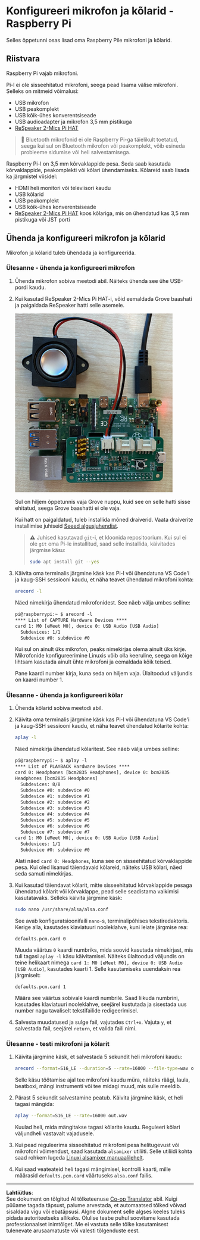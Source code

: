 <!--
CO_OP_TRANSLATOR_METADATA:
{
  "original_hash": "7e45d884493c5222348b43fbc4481b6a",
  "translation_date": "2025-10-11T12:22:52+00:00",
  "source_file": "6-consumer/lessons/1-speech-recognition/pi-microphone.md",
  "language_code": "et"
}
-->
# Konfigureeri mikrofon ja kõlarid - Raspberry Pi

Selles õppetunni osas lisad oma Raspberry Pile mikrofoni ja kõlarid.

## Riistvara

Raspberry Pi vajab mikrofoni.

Pi-l ei ole sisseehitatud mikrofoni, seega pead lisama välise mikrofoni. Selleks on mitmeid võimalusi:

* USB mikrofon
* USB peakomplekt
* USB kõik-ühes konverentsiseade
* USB audioadapter ja mikrofon 3,5 mm pistikuga
* [ReSpeaker 2-Mics Pi HAT](https://www.seeedstudio.com/ReSpeaker-2-Mics-Pi-HAT.html)

> 💁 Bluetooth mikrofonid ei ole Raspberry Pi-ga täielikult toetatud, seega kui sul on Bluetooth mikrofon või peakomplekt, võib esineda probleeme sidumise või heli salvestamisega.

Raspberry Pi-l on 3,5 mm kõrvaklappide pesa. Seda saab kasutada kõrvaklappide, peakomplekti või kõlari ühendamiseks. Kõlareid saab lisada ka järgmistel viisidel:

* HDMI heli monitori või televiisori kaudu
* USB kõlarid
* USB peakomplekt
* USB kõik-ühes konverentsiseade
* [ReSpeaker 2-Mics Pi HAT](https://www.seeedstudio.com/ReSpeaker-2-Mics-Pi-HAT.html) koos kõlariga, mis on ühendatud kas 3,5 mm pistikuga või JST porti

## Ühenda ja konfigureeri mikrofon ja kõlarid

Mikrofon ja kõlarid tuleb ühendada ja konfigureerida.

### Ülesanne - ühenda ja konfigureeri mikrofon

1. Ühenda mikrofon sobiva meetodi abil. Näiteks ühenda see ühe USB-pordi kaudu.

1. Kui kasutad ReSpeaker 2-Mics Pi HAT-i, võid eemaldada Grove baashati ja paigaldada ReSpeaker hatti selle asemele.

    ![Raspberry Pi koos ReSpeaker hatiga](../../../../../translated_images/pi-respeaker-hat.f00fabe7dd039a93e2e0aa0fc946c9af0c6a9eb17c32fa1ca097fb4e384f69f0.et.png)

    Sul on hiljem õppetunnis vaja Grove nuppu, kuid see on selle hatti sisse ehitatud, seega Grove baashatti ei ole vaja.

    Kui hatt on paigaldatud, tuleb installida mõned draiverid. Vaata draiverite installimise juhiseid [Seeed algusjuhendist](https://wiki.seeedstudio.com/ReSpeaker_2_Mics_Pi_HAT_Raspberry/#getting-started).

    > ⚠️ Juhised kasutavad `git`-i, et kloonida repositoorium. Kui sul ei ole `git` oma Pi-le installitud, saad selle installida, käivitades järgmise käsu:
    >
    > ```sh
    > sudo apt install git --yes
    > ```

1. Käivita oma terminalis järgmine käsk kas Pi-l või ühendatuna VS Code'i ja kaug-SSH sessiooni kaudu, et näha teavet ühendatud mikrofoni kohta:

    ```sh
    arecord -l
    ```

    Näed nimekirja ühendatud mikrofonidest. See näeb välja umbes selline:

    ```output
    pi@raspberrypi:~ $ arecord -l
    **** List of CAPTURE Hardware Devices ****
    card 1: M0 [eMeet M0], device 0: USB Audio [USB Audio]
      Subdevices: 1/1
      Subdevice #0: subdevice #0
    ```

    Kui sul on ainult üks mikrofon, peaks nimekirjas olema ainult üks kirje. Mikrofonide konfigureerimine Linuxis võib olla keeruline, seega on kõige lihtsam kasutada ainult ühte mikrofoni ja eemaldada kõik teised.

    Pane kaardi number kirja, kuna seda on hiljem vaja. Ülaltoodud väljundis on kaardi number 1.

### Ülesanne - ühenda ja konfigureeri kõlar

1. Ühenda kõlarid sobiva meetodi abil.

1. Käivita oma terminalis järgmine käsk kas Pi-l või ühendatuna VS Code'i ja kaug-SSH sessiooni kaudu, et näha teavet ühendatud kõlarite kohta:

    ```sh
    aplay -l
    ```

    Näed nimekirja ühendatud kõlaritest. See näeb välja umbes selline:

    ```output
    pi@raspberrypi:~ $ aplay -l
    **** List of PLAYBACK Hardware Devices ****
    card 0: Headphones [bcm2835 Headphones], device 0: bcm2835 Headphones [bcm2835 Headphones]
      Subdevices: 8/8
      Subdevice #0: subdevice #0
      Subdevice #1: subdevice #1
      Subdevice #2: subdevice #2
      Subdevice #3: subdevice #3
      Subdevice #4: subdevice #4
      Subdevice #5: subdevice #5
      Subdevice #6: subdevice #6
      Subdevice #7: subdevice #7
    card 1: M0 [eMeet M0], device 0: USB Audio [USB Audio]
      Subdevices: 1/1
      Subdevice #0: subdevice #0
    ```

    Alati näed `card 0: Headphones`, kuna see on sisseehitatud kõrvaklappide pesa. Kui oled lisanud täiendavaid kõlareid, näiteks USB kõlari, näed seda samuti nimekirjas.

1. Kui kasutad täiendavat kõlarit, mitte sisseehitatud kõrvaklappide pesaga ühendatud kõlarit või kõrvaklappe, pead selle seadistama vaikimisi kasutatavaks. Selleks käivita järgmine käsk:

    ```sh
    sudo nano /usr/share/alsa/alsa.conf
    ```

    See avab konfiguratsioonifaili `nano`-s, terminalipõhises tekstiredaktoris. Kerige alla, kasutades klaviatuuri nooleklahve, kuni leiate järgmise rea:

    ```output
    defaults.pcm.card 0
    ```

    Muuda väärtus `0` kaardi numbriks, mida soovid kasutada nimekirjast, mis tuli tagasi `aplay -l` käsu käivitamisel. Näiteks ülaltoodud väljundis on teine helikaart nimega `card 1: M0 [eMeet M0], device 0: USB Audio [USB Audio]`, kasutades kaarti 1. Selle kasutamiseks uuendaksin rea järgmiselt:

    ```output
    defaults.pcm.card 1
    ```

    Määra see väärtus sobivale kaardi numbrile. Saad liikuda numbrini, kasutades klaviatuuri nooleklahve, seejärel kustutada ja sisestada uus number nagu tavaliselt tekstifailide redigeerimisel.

1. Salvesta muudatused ja sulge fail, vajutades `Ctrl+x`. Vajuta `y`, et salvestada fail, seejärel `return`, et valida faili nimi.

### Ülesanne - testi mikrofoni ja kõlarit

1. Käivita järgmine käsk, et salvestada 5 sekundit heli mikrofoni kaudu:

    ```sh
    arecord --format=S16_LE --duration=5 --rate=16000 --file-type=wav out.wav
    ```

    Selle käsu töötamise ajal tee mikrofoni kaudu müra, näiteks räägi, laula, beatboxi, mängi instrumenti või tee midagi muud, mis sulle meeldib.

1. Pärast 5 sekundit salvestamine peatub. Käivita järgmine käsk, et heli tagasi mängida:

    ```sh
    aplay --format=S16_LE --rate=16000 out.wav
    ```

    Kuulad heli, mida mängitakse tagasi kõlarite kaudu. Reguleeri kõlari väljundheli vastavalt vajadusele.

1. Kui pead reguleerima sisseehitatud mikrofoni pesa helitugevust või mikrofoni võimendust, saad kasutada `alsamixer` utiliiti. Selle utiliidi kohta saad rohkem lugeda [Linuxi alsamixer manuaalilehelt](https://linux.die.net/man/1/alsamixer).

1. Kui saad veateateid heli tagasi mängimisel, kontrolli kaarti, mille määrasid `defaults.pcm.card` väärtuseks `alsa.conf` failis.

---

**Lahtiütlus**:  
See dokument on tõlgitud AI tõlketeenuse [Co-op Translator](https://github.com/Azure/co-op-translator) abil. Kuigi püüame tagada täpsust, palume arvestada, et automaatsed tõlked võivad sisaldada vigu või ebatäpsusi. Algne dokument selle algses keeles tuleks pidada autoriteetseks allikaks. Olulise teabe puhul soovitame kasutada professionaalset inimtõlget. Me ei vastuta selle tõlke kasutamisest tulenevate arusaamatuste või valesti tõlgenduste eest.